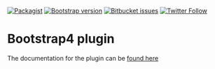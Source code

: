 [![Packagist](https://img.shields.io/packagist/v/lilhermit/cakephp-plugin-bootstrap4.svg?style=flat-square)](https://packagist.org/packages/lilhermit/cakephp-plugin-bootstrap4) [![Bootstrap version](https://img.shields.io/badge/Bootstrap%20version-4.0.0--alpha6-brightgreen.svg?style=flat-square)](https://v4-alpha.getbootstrap.com/) [![Bitbucket issues](https://img.shields.io/bitbucket/issues/lilhermit/cakephp-plugins-bootstrap4.svg?style=flat-square)](https://bitbucket.org/lilHermit/cakephp-plugins-bootstrap4/issues?status=new&status=open)  [![Twitter Follow](https://img.shields.io/twitter/follow/lilh3rmit.svg?style=social&label=Follow)](https://twitter.com/lilH3rmit)

# Bootstrap4 plugin

The documentation for the plugin can be [found here](https://bitbucket.org/lilHermit/cakephp-plugins-bootstrap4/src/newdocs/docs/build/intro.html)